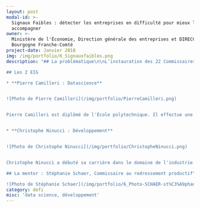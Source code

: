 ```yaml
---
layout: post
modal-id: >-
  Signaux Faibles : détecter les entreprises en difficulté pour mieux les
  accompagner
owner: >-
  Ministère de l'Économie, Direction générale des entreprises et DIRECCTE
  Bourgogne Franche-Comté
project-date: Janvier 2018
img: /img/portfolio/6_Signauxfaibles.png
description: "## La problématique\n\nL’instauration des 22 Commissaires\nau Redressement Productif (CRP) en 2012 a permis de mieux coordonner l’action\nde l’Etat dans l’accompagnement des entreprises en difficulté sur les\nterritoires (en particulier, les PME et ETI de moins de 400 salariés). Leur\naction permet d’assurer un accompagnement continu et vigilant des cas\nd’entreprises en difficulté ou en restructuration. Toutefois, le CRP est encore\nparfois sollicité à un stade avancé de difficulté, ce qui peut limiter le\nnombre de leviers à actionner pour accompagner l’entreprise et diminuer les\nchances de succès.\n\nLes\nadministrations publiques détiennent ensemble des données d’une grande richesse\nsur la situation économique, financière et sociale des entreprises. **L’enjeu du projet « Signaux faibles » est\nde croiser ces données et de les traiter statistiquement avec un algorithme\nadapté qui déterminera une probabilité de défaillance à 12, 18 et 24 mois.** La\ncréation d’un outil numérique de détection permettra d’envoyer des alertes aux\ndifférentes administrations en mesure de proposer une offre de service aux\nentreprises concernées.\n\nAu-delà\ndes enjeux techniques (identification des données pertinentes, élaboration de\nl’algorithme), il s’agit également de faire évoluer le mode de travail des\nservices concernés en décloisonnant davantage les services publics et\nparapublics afin de développer une offre de service centrée sur l’entreprise.\n\n## Le défi : détecter en amont la défaillance d’entreprises en utilisant au mieux l’ensemble des données dont disposent les administrations et opérateurs de l’État\n\nLa détection de signaux faibles, qui\nindiquent une dégradation de la situation de l’entreprise, permettrait\nd’identifier de façon plus précoce les entreprises sur lesquelles des actions\nd’accompagnement peuvent être proposées au chef d’entreprise. Les innovations portent sur :\n\n* **La mise au point d'un algorithme de détection** qui utilise les données et variables pertinents et détecte efficacement les entreprises en difficulté (données URSSAF, DIRECCTE, Banque de France etc.);\n* **Le développement d'un système informatique de chargement de données** capable de rafraichir régulièrement et automatiquement les données à partir des bases opérationnelles. L'objectif est de détecter dynamiquement 2 à 5 nouvelles PME par mois à l'échelle de la Bourgogne Franche-Comté.\n\nImpacts\nattendus en matière de transformation numérique : **une action de l’Etat\ndéconcentrée encore plus efficace pour accompagner les entreprises fragilisées. A terme, c'est un véritable « réseau social sécurisé » centré sur l'entreprise qui est amené à devenir l'outil quotidien des acteurs publics mobilisés autour des entreprises en difficulté.**\n\n

## Les 2 EIG

* **Pierre Camilleri : Datascience** 


![Photo de Pierre Camilleri](/img/portfolio/PierreCamilleri.png)


Pierre Camilleri est diplômé de l'École polytechnique. Il effectue une année à l'École nationale des Ponts et chaussées en spécialité Transport, en parallèle du Master Recherche « Transport et Mobilité » de l'Université Paris-Est. Il intègre le département Recherche de Renault pour son stage de fin d'études,  où il poursuit avec une thèse CIFRE, dans laquelle il mène une analyse prospective du marché du véhicule utilitaire électrique.


* **Christophe Ninucci : Développement** 


![Photo de Christophe Ninucci](/img/portfolio/ChristopheNinucci.png)


Christophe Ninucci a débuté sa carrière dans le domaine de l'industrie agroalimentaire comme administrateur système et réseau. Au cours de cette expérience marquée par la forte croissance du groupe et le développement de nouveaux outils informatiques, il a acquis des compétences en programmation et en base de données qui lui ont permis par la suite de développer des applications métiers centrées sur le calcul et le croisement de données dans le domaine de l'éclairage industriel et de l'assurance.

## La mentor : Stéphanie Schaer, Commissaire au redressement productif\n\n

![Photo de Stéphanie Schaer](/img/portfolio/6_Photo-SCHAER-st%C3%A9phanie.jpg)\n\n**Ingénieure\nde formation, Stéphanie SCHAER a été nommée en avril 2014 Commissaire au\nredressement productif**. Elle accompagne au quotidien sur les territoires de la\nrégion Bourgogne Franche-Comté les entreprises en difficulté. Avec l’appui des\npartenaires locaux tant publics que privés, elle aide ainsi les entreprises à\nrebondir et à préserver leurs emplois.\n\n*«\_En matière d’accompagnement des entreprises en\ndifficulté, les professionnels du secteur sont unanimes\_: il faut anticiper.\nMa pratique au quotidien me démontre également qu’une entreprise qui prend\nconscience suffisamment tôt de ses difficultés disposera d ’une palette de\nsolutions bien plus large. Au-delà des saisines directes, il s’agit de mettre à profit la\nrichesse des données détenues par l’administration afin d’identifier les\nentreprises à risque pour leur proposer un accompagnement renforcé de\nproximité.\_ Le programme EIG est tout à fait adapté pour relever ce défi qui\nnécessite des compétences pointues pour mettre au point un algorithme de\ndétection utilisant des bases de données d’origines variées ainsi qu’un outil\nde chargement permettant une détection dynamique. Les entrepreneurs\nsélectionnés seront intégrés à la start-up d’Etat «\_Signaux faibles\_»\nconstituée d’une équipe multidisciplinaire et motivée qui a initié les premiers\ntravaux en septembre 2016. Au-delà de la détection, il s’agit d’introduire de nouveaux\nmodes de travail en renforçant le décloisonnement entre les services de l’Etat\npour un accompagnement plus efficace des entreprises présentant des premiers\nsignes de fragilité.\_»*\n\n## [En savoir plus : le pitch du défi en 4 slides](https://www.slideshare.net/secret/vmdK1pYXAC20HK)"
category: defi
misc: 'data science, développement'
---
```
























